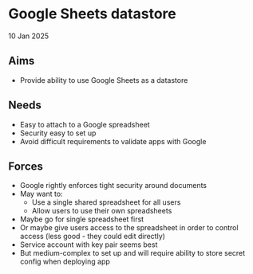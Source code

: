Google Sheets datastore
=======================

10 Jan 2025

Aims
----

- Provide ability to use Google Sheets as a datastore

Needs
-----

- Easy to attach to a Google spreadsheet
- Security easy to set up
- Avoid difficult requirements to validate apps with Google


Forces
------

- Google rightly enforces tight security around documents
- May want to:
  - Use a single shared spreadsheet for all users
  - Allow users to use their own spreadsheets
- Maybe go for single spreadsheet first
- Or maybe give users access to the spreadsheet in order to control access (less good - they could edit directly)
- Service account with key pair seems best
- But medium-complex to set up and will require ability to store secret config when deploying app
